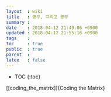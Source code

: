```yaml
---
layout  : wiki
title   : 공부, 그리고 공부
summary : 
date    : 2018-04-12 21:49:06 +0900
updated : 2018-04-12 21:55:16 +0900
tags    : 
toc     : true
public  : true
parent  : 
latex   : false
---
```

* TOC
{:toc}

[[coding_the_matrix]]{Coding the Matrix}
